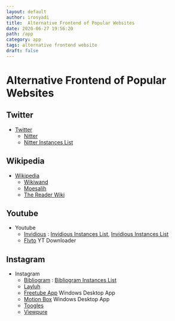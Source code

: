 ```yaml
---
layout: default
author: irosyadi
title:  Alternative Frontend of Popular Websites
date: 2020-06-27 19:56:20
path: /app
category: app
tags: alternative frontend website
draft: false
---
```


# Alternative Frontend of Popular Websites

## Twitter
- [Twitter](https://twitter.com/)
  - [Nitter](https://nitter.net/)
  - [Nitter Instances List](https://github.com/zedeus/nitter/wiki/Instances)

## Wikipedia
- [Wikipedia](https://www.wikipedia.org/)
  - [Wikiwand](https://www.wikiwand.com/)
  - [Moesalih](https://wikipedia.moesalih.com/)
  - [The Reader Wiki](https://thereaderwiki.com/en/)

## Youtube
- Youtube
  - [Invidious](https://invidio.us/) : [Invidious Instances List](https://instances.invidio.us/), [Invidious Instances List](https://github.com/iv-org/invidious/wiki/Invidious-Instances)
  - [Flvto](https://flvto.video/) YT Downloader

## Instagram
- Instagram
  - [Bibliogram](https://bibliogram.art/) : [Bibliogram Instances List](https://git.sr.ht/~cadence/bibliogram-docs/tree/master/docs/Instances.md)
  - [Layluh](https://www.layluh.com/)
  - [Freetube App](https://freetubeapp.io) Windows Desktop App
  - [Motion Box](https://www.viewpure.com/) Windows Desktop App
  - [Toogles](https://toogl.es/)
  - [Viewpure](https://www.viewpure.com/)